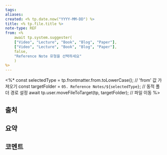 ```yaml
---
tags:
aliases: 
created: <% tp.date.now("YYYY-MM-DD") %>
title: <% tp.file.title %>
note-type: REF
from: <%
	await tp.system.suggester(
	["Video", "Lecture", "Book", "Blog", "Paper"],
	["Video", "Lecture", "Book", "Blog", "Paper"],
	false,
	"Reference Note 유형을 선택하세요"
	)
%>
---
```

<%*
const selectedType = tp.frontmatter.from.toLowerCase(); // 'from' 값 가져오기
const targetFolder = `05. Reference Notes/${selectedType}`; // 동적 폴더 경로 설정
await tp.user.moveFileToTarget(tp, targetFolder); // 파일 이동
%>

## 출처

## 요약

## 코멘트